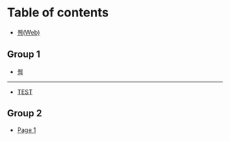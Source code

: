 # Table of contents

* [웹(Web)](README.md)

## Group 1

* [웹](group-1/undefined.md)

***

* [TEST](test.md)

## Group 2

* [Page 1](group-2/page-1.md)
